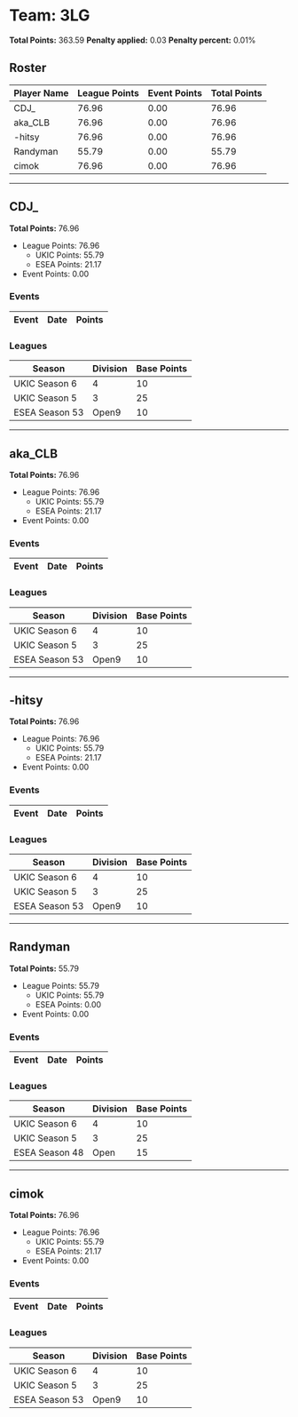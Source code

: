 # Team: 3LG

**Total Points:** 363.59
**Penalty applied:** 0.03
**Penalty percent:** 0.01%

## Roster
| Player Name | League Points | Event Points | Total Points |
|-------------|--------------|--------------|-------------|
| CDJ_ | 76.96 | 0.00 | 76.96 |
| aka_CLB | 76.96 | 0.00 | 76.96 |
| -hitsy | 76.96 | 0.00 | 76.96 |
| Randyman | 55.79 | 0.00 | 55.79 |
| cimok | 76.96 | 0.00 | 76.96 |

---

## CDJ_

**Total Points:** 76.96

- League Points: 76.96
  - UKIC Points: 55.79
  - ESEA Points: 21.17
- Event Points: 0.00

### Events
| Event | Date | Points |
|-------|------|--------|
### Leagues
| Season | Division | Base Points |
|--------|----------|-------------|
| UKIC Season 6 | 4 | 10 |
| UKIC Season 5 | 3 | 25 |
| ESEA Season 53 | Open9 | 10 |
---

## aka_CLB

**Total Points:** 76.96

- League Points: 76.96
  - UKIC Points: 55.79
  - ESEA Points: 21.17
- Event Points: 0.00

### Events
| Event | Date | Points |
|-------|------|--------|
### Leagues
| Season | Division | Base Points |
|--------|----------|-------------|
| UKIC Season 6 | 4 | 10 |
| UKIC Season 5 | 3 | 25 |
| ESEA Season 53 | Open9 | 10 |
---

## -hitsy

**Total Points:** 76.96

- League Points: 76.96
  - UKIC Points: 55.79
  - ESEA Points: 21.17
- Event Points: 0.00

### Events
| Event | Date | Points |
|-------|------|--------|
### Leagues
| Season | Division | Base Points |
|--------|----------|-------------|
| UKIC Season 6 | 4 | 10 |
| UKIC Season 5 | 3 | 25 |
| ESEA Season 53 | Open9 | 10 |
---

## Randyman

**Total Points:** 55.79

- League Points: 55.79
  - UKIC Points: 55.79
  - ESEA Points: 0.00
- Event Points: 0.00

### Events
| Event | Date | Points |
|-------|------|--------|
### Leagues
| Season | Division | Base Points |
|--------|----------|-------------|
| UKIC Season 6 | 4 | 10 |
| UKIC Season 5 | 3 | 25 |
| ESEA Season 48 | Open | 15 |
---

## cimok

**Total Points:** 76.96

- League Points: 76.96
  - UKIC Points: 55.79
  - ESEA Points: 21.17
- Event Points: 0.00

### Events
| Event | Date | Points |
|-------|------|--------|
### Leagues
| Season | Division | Base Points |
|--------|----------|-------------|
| UKIC Season 6 | 4 | 10 |
| UKIC Season 5 | 3 | 25 |
| ESEA Season 53 | Open9 | 10 |